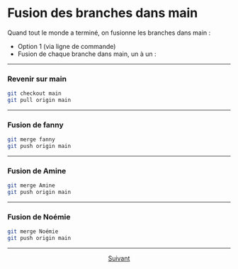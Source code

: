 # Fusion des branches dans main

Quand tout le monde a terminé, on fusionne les branches dans main :
- Option 1 (via ligne de commande)
- Fusion de chaque branche dans main, un à un :

---

### Revenir sur main
``` bash
git checkout main
git pull origin main
```

---

### Fusion de fanny
``` bash
git merge fanny
git push origin main
``` 

---

### Fusion de Amine
``` bash
git merge Amine
git push origin main
```

---

### Fusion de Noémie
``` bash
git merge Noémie
git push origin main
``` 

---

<p align="center">
<a href="./deploiementGithubPages.md">Suivant</a>
</p>